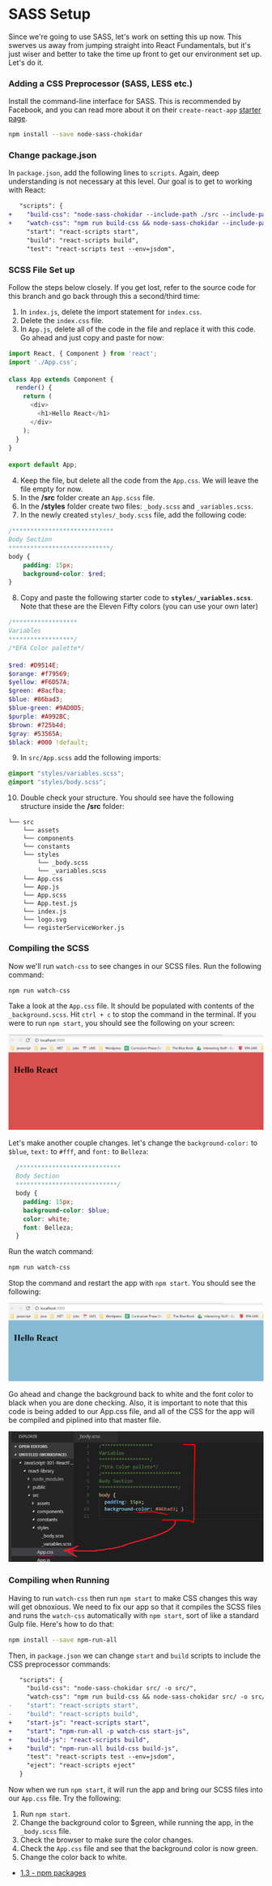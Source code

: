 # SASS Setup
Since we're going to use SASS, let's work on setting this up now. This swerves us away from jumping straight into React Fundamentals, but it's just wiser and better to take the time up front to get our environment set up. Let's do it.

### Adding a CSS Preprocessor (SASS, LESS etc.)

Install the command-line interface for SASS. This is recommended by Facebook, and you can read more about it on their ```create-react-app``` [starter page](https://github.com/facebook/create-react-app#creating-an-app).

```sh
npm install --save node-sass-chokidar
```

### Change package.json
In `package.json`, add the following lines to `scripts`. Again, deep understanding is not necessary at this level. Our goal is to get to working with React:

```diff
   "scripts": {
+    "build-css": "node-sass-chokidar --include-path ./src --include-path ./node_modules src/ -o src/",
+    "watch-css": "npm run build-css && node-sass-chokidar --include-path ./src --include-path ./node_modules src/ -o src/ --watch --recursive",
     "start": "react-scripts start",
     "build": "react-scripts build",
     "test": "react-scripts test --env=jsdom",
```

### SCSS File Set up

Follow the steps below closely. If you get lost, refer to the source code for this branch and go back through this a second/third time:
1. In `index.js`, delete the import statement for `index.css`.
2. Delete the `index.css` file. 
3. In `App.js`, delete all of the code in the file and replace it with this code. Go ahead and just copy and paste for now:

  ```js
  import React, { Component } from 'react';
  import './App.css';

  class App extends Component {
    render() {
      return (
        <div>
          <h1>Hello React</h1>
        </div>
      );
    }
  }

  export default App;
  ```
4. Keep the file, but delete all the code from the `App.css`. We will leave the file empty for now. 
5. In the <b>/src</b> folder create an `App.scss` file. 
6. In the <b>/styles</b> folder create two files: `_body.scss` and `_variables.scss`. 
7. In the newly created `styles/_body.scss` file, add the following code:
  ```scss
  /****************************
  Body Section
  ****************************/
  body {
      padding: 15px;
      background-color: $red;
  }
  ```

8. Copy and paste the following starter code to <b>`styles/_variables.scss`</b>. Note that these are the Eleven Fifty colors (you can use your own later)

  ```scss
  /****************** 
  Variables  
  ******************/
  /*EFA Color palette*/

  $red: #D9514E;
  $orange: #f79569;
  $yellow: #F6D57A;
  $green: #8acfba;
  $blue: #86bad3;
  $blue-green: #9AD0D5;
  $purple: #A992BC;
  $brown: #725b4d;
  $gray: #53565A;
  $black: #000 !default;
  ```

9. In `src/App.scss` add the following imports:

  ```scss
  @import "styles/variables.scss";
  @import "styles/body.scss";
  ```

10. Double check your structure. You should see have the following structure inside the <b>/src</b> folder: 
  ```
  └── src
      └── assets
      └── components
      └── constants
      └── styles
          └── _body.scss
          └── _variables.scss
      └── App.css
      └── App.js
      └── App.scss
      └── App.test.js
      └── index.js
      └── logo.svg
      └── registerServiceWorker.js
  ```


### Compiling the SCSS

Now we'll run `watch-css` to see changes in our SCSS files. Run the following command: 

  ```sh
  npm run watch-css
  ```

Take a look at the `App.css` file. It should be populated with contents of the `_background.scss`. Hit `ctrl + c` to stop the command in the terminal. If you were to run `npm start`, you should see the following on your screen:

![watch-css](../assets/1.2-scss-setup-red.PNG)

Let's make another couple changes. let's change the ```background-color:``` to ```$blue```, ```text:``` to ```#fff```, and ```font:``` to ```Belleza```:
  ```scss
    /****************************
    Body Section
    ****************************/
    body {
      padding: 15px;
      background-color: $blue;
      color: white;
      font: Belleza;
    }
  ```

Run the watch command:
  ```sh
  npm run watch-css
  ```
Stop the command and restart the app with `npm start`. You should see the following:

![watch](../assets/1.2-scss-setup-blue.PNG)

Go ahead and change the background back to white and the font color to black when you are done checking.
Also, it is important to note that this code is being added to our App.css file, and all of the CSS for the app will be compiled and piplined into that master file.

![watch](../assets/1.2-scss-app-file.PNG)


### Compiling when Running

Having to run `watch-css` then run `npm start` to make CSS changes this way will get obnoxious.  We need to fix our app so that it compiles the SCSS files and runs the `watch-css` automatically with `npm start`, sort of like a standard Gulp file. Here's how to do that:

  ```sh
  npm install --save npm-run-all
  ```

Then, in `package.json` we can change `start` and `build` scripts to include the CSS preprocessor commands:

```diff
   "scripts": {
     "build-css": "node-sass-chokidar src/ -o src/",
     "watch-css": "npm run build-css && node-sass-chokidar src/ -o src/ --watch --recursive",
-    "start": "react-scripts start",
-    "build": "react-scripts build",
+    "start-js": "react-scripts start",
+    "start": "npm-run-all -p watch-css start-js",
+    "build-js": "react-scripts build",
+    "build": "npm-run-all build-css build-js",
     "test": "react-scripts test --env=jsdom",
     "eject": "react-scripts eject"
   }
```

Now when we run `npm start`, it will run the app and bring our SCSS files into our `App.css` file. Try the following:
1. Run `npm start`.
2. Change the background color to $green, while running the app, in the `_body.scss` file.
3. Check the browser to make sure the color changes. 
4. Check the `App.css` file and see that the background color is now green.
5. Change the color back to white.


* [1.3 - npm packages](1.3-npm-packages.md)
